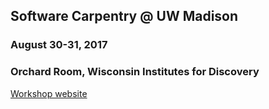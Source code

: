 ## Software Carpentry @ UW Madison
### August 30-31, 2017
### Orchard Room, Wisconsin Institutes for Discovery

[Workshop website](https://uw-madison-aci.github.io/2017-08-30-uwmadison-swc/)
